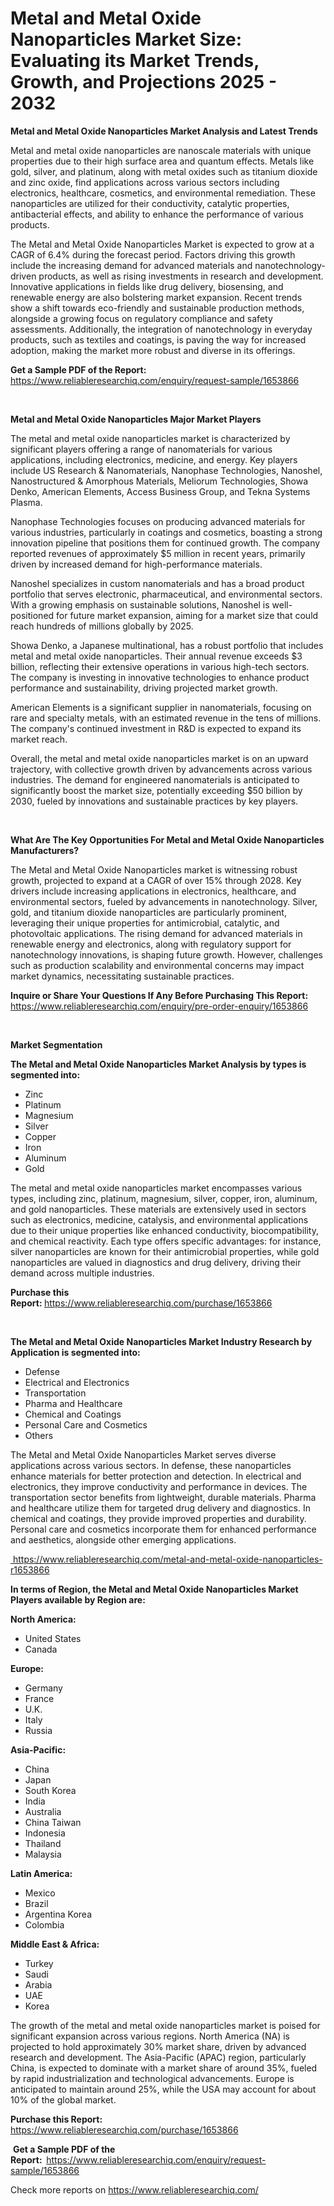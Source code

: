 <p><h1>Metal and Metal Oxide Nanoparticles Market Size: Evaluating its Market Trends, Growth, and Projections 2025 - 2032</h1></p><p><strong>Metal and Metal Oxide Nanoparticles Market Analysis and Latest Trends</strong></p>
<p><p>Metal and metal oxide nanoparticles are nanoscale materials with unique properties due to their high surface area and quantum effects. Metals like gold, silver, and platinum, along with metal oxides such as titanium dioxide and zinc oxide, find applications across various sectors including electronics, healthcare, cosmetics, and environmental remediation. These nanoparticles are utilized for their conductivity, catalytic properties, antibacterial effects, and ability to enhance the performance of various products.</p><p>The Metal and Metal Oxide Nanoparticles Market is expected to grow at a CAGR of 6.4% during the forecast period. Factors driving this growth include the increasing demand for advanced materials and nanotechnology-driven products, as well as rising investments in research and development. Innovative applications in fields like drug delivery, biosensing, and renewable energy are also bolstering market expansion. Recent trends show a shift towards eco-friendly and sustainable production methods, alongside a growing focus on regulatory compliance and safety assessments. Additionally, the integration of nanotechnology in everyday products, such as textiles and coatings, is paving the way for increased adoption, making the market more robust and diverse in its offerings.</p></p>
<p><strong>Get a Sample PDF of the Report:&nbsp;</strong> <a href="https://www.reliableresearchiq.com/enquiry/request-sample/1653866?utm_campaign=2953&utm_medium=2&utm_source=Github&utm_content=ia&utm_term=07032025&utm_id=metal-and-metal-oxide-nanoparticles">https://www.reliableresearchiq.com/enquiry/request-sample/1653866</a></p>
<p>&nbsp;</p>
<p><strong>Metal and Metal Oxide Nanoparticles Major Market Players</strong></p>
<p><p>The metal and metal oxide nanoparticles market is characterized by significant players offering a range of nanomaterials for various applications, including electronics, medicine, and energy. Key players include US Research & Nanomaterials, Nanophase Technologies, Nanoshel, Nanostructured & Amorphous Materials, Meliorum Technologies, Showa Denko, American Elements, Access Business Group, and Tekna Systems Plasma.</p><p>Nanophase Technologies focuses on producing advanced materials for various industries, particularly in coatings and cosmetics, boasting a strong innovation pipeline that positions them for continued growth. The company reported revenues of approximately $5 million in recent years, primarily driven by increased demand for high-performance materials.</p><p>Nanoshel specializes in custom nanomaterials and has a broad product portfolio that serves electronic, pharmaceutical, and environmental sectors. With a growing emphasis on sustainable solutions, Nanoshel is well-positioned for future market expansion, aiming for a market size that could reach hundreds of millions globally by 2025.</p><p>Showa Denko, a Japanese multinational, has a robust portfolio that includes metal and metal oxide nanoparticles. Their annual revenue exceeds $3 billion, reflecting their extensive operations in various high-tech sectors. The company is investing in innovative technologies to enhance product performance and sustainability, driving projected market growth.</p><p>American Elements is a significant supplier in nanomaterials, focusing on rare and specialty metals, with an estimated revenue in the tens of millions. The company's continued investment in R&D is expected to expand its market reach.</p><p>Overall, the metal and metal oxide nanoparticles market is on an upward trajectory, with collective growth driven by advancements across various industries. The demand for engineered nanomaterials is anticipated to significantly boost the market size, potentially exceeding $50 billion by 2030, fueled by innovations and sustainable practices by key players.</p></p>
<p>&nbsp;</p>
<p><strong>What Are The Key Opportunities For Metal and Metal Oxide Nanoparticles Manufacturers?</strong></p>
<p><p>The Metal and Metal Oxide Nanoparticles market is witnessing robust growth, projected to expand at a CAGR of over 15% through 2028. Key drivers include increasing applications in electronics, healthcare, and environmental sectors, fueled by advancements in nanotechnology. Silver, gold, and titanium dioxide nanoparticles are particularly prominent, leveraging their unique properties for antimicrobial, catalytic, and photovoltaic applications. The rising demand for advanced materials in renewable energy and electronics, along with regulatory support for nanotechnology innovations, is shaping future growth. However, challenges such as production scalability and environmental concerns may impact market dynamics, necessitating sustainable practices.</p></p>
<p><strong>Inquire or Share Your Questions If Any Before Purchasing This Report:</strong> <a href="https://www.reliableresearchiq.com/enquiry/pre-order-enquiry/1653866?utm_campaign=2953&utm_medium=2&utm_source=Github&utm_content=ia&utm_term=07032025&utm_id=metal-and-metal-oxide-nanoparticles">https://www.reliableresearchiq.com/enquiry/pre-order-enquiry/1653866</a></p>
<p>&nbsp;</p>
<p><strong>Market Segmentation</strong></p>
<p><strong>The Metal and Metal Oxide Nanoparticles Market Analysis by types is segmented into:</strong></p>
<p><ul><li>Zinc</li><li>Platinum</li><li>Magnesium</li><li>Silver</li><li>Copper</li><li>Iron</li><li>Aluminum</li><li>Gold</li></ul></p>
<p><p>The metal and metal oxide nanoparticles market encompasses various types, including zinc, platinum, magnesium, silver, copper, iron, aluminum, and gold nanoparticles. These materials are extensively used in sectors such as electronics, medicine, catalysis, and environmental applications due to their unique properties like enhanced conductivity, biocompatibility, and chemical reactivity. Each type offers specific advantages: for instance, silver nanoparticles are known for their antimicrobial properties, while gold nanoparticles are valued in diagnostics and drug delivery, driving their demand across multiple industries.</p></p>
<p><strong>Purchase this Report:&nbsp;</strong><a href="https://www.reliableresearchiq.com/purchase/1653866?utm_campaign=2953&utm_medium=2&utm_source=Github&utm_content=ia&utm_term=07032025&utm_id=metal-and-metal-oxide-nanoparticles">https://www.reliableresearchiq.com/purchase/1653866</a></p>
<p>&nbsp;</p>
<p><strong>The Metal and Metal Oxide Nanoparticles Market Industry Research by Application is segmented into:</strong></p>
<p><ul><li>Defense</li><li>Electrical and Electronics</li><li>Transportation</li><li>Pharma and Healthcare</li><li>Chemical and Coatings</li><li>Personal Care and Cosmetics</li><li>Others</li></ul></p>
<p><p>The Metal and Metal Oxide Nanoparticles Market serves diverse applications across various sectors. In defense, these nanoparticles enhance materials for better protection and detection. In electrical and electronics, they improve conductivity and performance in devices. The transportation sector benefits from lightweight, durable materials. Pharma and healthcare utilize them for targeted drug delivery and diagnostics. In chemical and coatings, they provide improved properties and durability. Personal care and cosmetics incorporate them for enhanced performance and aesthetics, alongside other emerging applications.</p></p>
<p><a href="https://www.reliableresearchiq.com/metal-and-metal-oxide-nanoparticles-r1653866?utm_campaign=2953&utm_medium=2&utm_source=Github&utm_content=ia&utm_term=07032025&utm_id=metal-and-metal-oxide-nanoparticles">&nbsp;https://www.reliableresearchiq.com/metal-and-metal-oxide-nanoparticles-r1653866</a></p>
<p><strong>In terms of Region, the Metal and Metal Oxide Nanoparticles Market Players available by Region are:</strong></p>
<p>
    <p> <strong> North America: </strong>
        <ul>
            <li>United States</li>
            <li>Canada</li>
        </ul>
        </p> 
    <p> <strong> Europe: </strong>
        <ul>
            <li>Germany</li>
            <li>France</li>
            <li>U.K.</li>
            <li>Italy</li>
            <li>Russia</li>
        </ul>
        </p> 
    <p> <strong> Asia-Pacific: </strong>
        <ul>
            <li>China</li>
            <li>Japan</li>
            <li>South Korea</li>
            <li>India</li>
            <li>Australia</li>
            <li>China Taiwan</li>
            <li>Indonesia</li>
            <li>Thailand</li>
            <li>Malaysia</li>
        </ul>
        </p> 
    <p> <strong> Latin America: </strong>
        <ul>
            <li>Mexico</li>
            <li>Brazil</li>
            <li>Argentina Korea</li>
            <li>Colombia</li>
        </ul>
        </p> 
    <p> <strong> Middle East & Africa: </strong>
        <ul>
            <li>Turkey</li>
            <li>Saudi</li>
            <li>Arabia</li>
            <li>UAE</li>
            <li>Korea</li>
        </ul>
    </p>
    </p>
<p><p>The growth of the metal and metal oxide nanoparticles market is poised for significant expansion across various regions. North America (NA) is projected to hold approximately 30% market share, driven by advanced research and development. The Asia-Pacific (APAC) region, particularly China, is expected to dominate with a market share of around 35%, fueled by rapid industrialization and technological advancements. Europe is anticipated to maintain around 25%, while the USA may account for about 10% of the global market.</p></p>
<p><strong>Purchase this Report: </strong><a href="https://www.reliableresearchiq.com/purchase/1653866?utm_campaign=2953&utm_medium=2&utm_source=Github&utm_content=ia&utm_term=07032025&utm_id=metal-and-metal-oxide-nanoparticles">https://www.reliableresearchiq.com/purchase/1653866</a></p>
<p>&nbsp;<strong>Get a Sample PDF of the Report:&nbsp;&nbsp;</strong><a href="https://www.reliableresearchiq.com/enquiry/request-sample/1653866?utm_campaign=2953&utm_medium=2&utm_source=Github&utm_content=ia&utm_term=07032025&utm_id=metal-and-metal-oxide-nanoparticles">https://www.reliableresearchiq.com/enquiry/request-sample/1653866</a></p>
<p><strong></strong></p>
<p>Check more reports on <a href="https://www.reliableresearchiq.com/?utm_campaign=2953&utm_medium=2&utm_source=Github&utm_content=ia&utm_term=07032025&utm_id=metal-and-metal-oxide-nanoparticles">https://www.reliableresearchiq.com/</a></p>